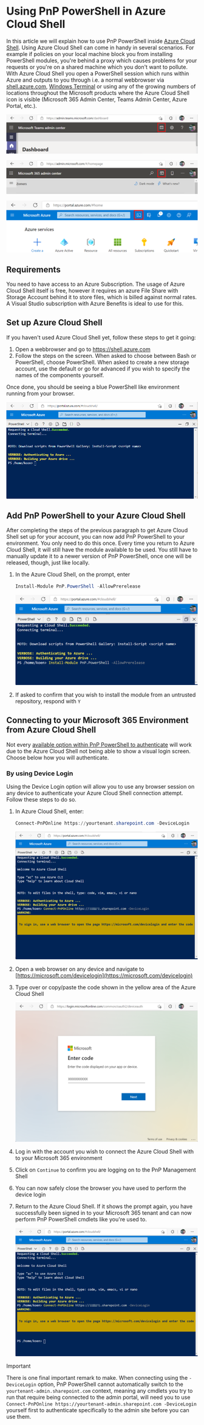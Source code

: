 # Using PnP PowerShell in Azure Cloud Shell

In this article we will explain how to use PnP PowerShell inside [Azure Cloud Shell](https://docs.microsoft.com/en-us/azure/cloud-shell/overview). Using Azure Cloud Shell can come in handy in several scenarios. For example if policies on your local machine block you from installing PowerShell modules, you're behind a proxy which causes problems for your requests or you're on a shared machine which you don't want to pollute. With Azure Cloud Shell you open a PowerShell session which runs within Azure and outputs to you through i.e. a normal webbrowser via [shell.azure.com](https://shell.azure.com), [Windows Terminal](https://github.com/microsoft/terminal#welcome-to-the-windows-terminal-console-and-command-line-repo) or using any of the growing numbers of locations throughout the Microsoft products where the Azure Cloud Shell icon is visible (Microsoft 365 Admin Center, Teams Admin Center, Azure Portal, etc.).

![Launch Azure Cloud Shell from the Teams Admin center](../images/azurecloudshell/launchcloudshellfromteamsadmin.png)

![Launch Azure Cloud Shell from the Microsoft 365 Admin center](../images/azurecloudshell/launchcloudshellfromm365admin.png)

![Launch Azure Cloud Shell from the Azure Portal](../images/azurecloudshell/launchcloudshellfromazureportal.png)

## Requirements

You need to have access to an Azure Subscription. The usage of Azure Cloud Shell itself is free, however it requires an azure File Share with Storage Account behind it to store files, which is billed against normal rates. A Visual Studio subscription with Azure Benefits is ideal to use for this.

## Set up Azure Cloud Shell

If you haven't used Azure Cloud Shell yet, follow these steps to get it going:

1. Open a webbrowser and go to https://shell.azure.com
1. Follow the steps on the screen. When asked to choose between Bash or PowerShell, choose PowerShell. When asked to create a new storage account, use the default or go for advanced if you wish to specify the names of the components yourself.

Once done, you should be seeing a blue PowerShell like environment running from your browser.

![Azure Cloud Shell opened from the browser](./../images/azurecloudshell/launchingthroughbrowser.png)

## Add PnP PowerShell to your Azure Cloud Shell

After completing the steps of the previous paragraph to get Azure Cloud Shell set up for your account, you can now add PnP PowerShell to your environment. You only need to do this once. Every time you return to Azure Cloud Shell, it will still have the module available to be used. You still have to manually update it to a newer version of PnP PowerShell, once one will be released, though, just like locally.

1. In the Azure Cloud Shell, on the prompt, enter 

   ```powershell
   Install-Module PnP.PowerShell -AllowPrerelease
   ```

   ![Installing PnP PowerShell in Azure Cloud Shell](../images/azurecloudshell/installmodule.png)
   
1. If asked to confirm that you wish to install the module from an untrusted repository, respond with `Y`

## Connecting to your Microsoft 365 Environment from Azure Cloud Shell

Not every [available option within PnP PowerShell to authenticate](connecting.md) will work due to the Azure Cloud Shell not being able to show a visual login screen. Choose below how you will authenticate.

### By using Device Login

Using the Device Login option will allow you to use any browser session on any device to authenticate your Azure Cloud Shell connection attempt. Follow these steps to do so.

1. In Azure Cloud Shell, enter:

   ```powershell
   Connect-PnPOnline https://yourtenant.sharepoint.com -DeviceLogin
   ```

   ![Conneting using the DeviceLogin option](../images/azurecloudshell/devicelogin.png)
1. Open a web browser on any device and navigate to [https://microsoft.com/devicelogin](https://microsoft.com/devicelogin)
1. Type over or copy/paste the code shown in the yellow area of the Azure Cloud Shell

   ![Entering the code from Azure Cloud Shell into the Microsoft device login](../images/azurecloudshell/deviceloginentercode.png)

1. Log in with the account you wish to connect the Azure Cloud Shell with to your Microsoft 365 environment
1. Click on `Continue` to confirm you are logging on to the PnP Management Shell
1. You can now safely close the browser you have used to perform the device login
1. Return to the Azure Cloud Shell. If it shows the prompt again, you have successfully been signed in to your Microsoft 365 tenant and can now perform PnP PowerShell cmdlets like you're used to. 

   ![Prompt showing that you have connected using the device login](../images/azurecloudshell/deviceloginconnected.png)

> [!Important]
> There is one final important remark to make. When connecting using the `-DeviceLogin` option, PnP PowerShell cannot automatically switch to the `yourtenant-admin.sharepoint.com` context, meaning any cmdlets you try to run that require being connected to the admin portal, will need you to use `Connect-PnPOnline https://yourtenant-admin.sharepoint.com -DeviceLogin` yourself first to authenticate specifically to the admin site before you can use them.